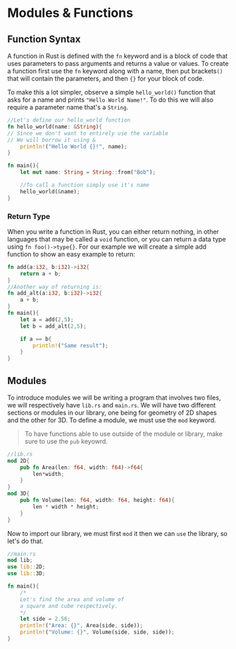# Modules & Functions

## Function Syntax 
A function in Rust is defined with the `fn` keyword and is a block of code 
that uses parameters to pass arguments and returns a value or values. To create a 
function first use the `fn` keyword along with a name, then put brackets`()` that will 
contain the parameters, and then `{}` for your block of code.

To make this a lot simpler, observe a simple `hello_world()` function that asks 
for a name and prints `"Hello World Name!"`. To do this we will also require a 
parameter name that's a `String`. 

```rust
//Let's define our hello_world function
fn hello_world(name: &String){
// Since we don't want to entirely use the variable 
// We will borrow it using &
    println!("Hello World {}!", name);
}

fn main(){
    let mut name: String = String::from("Bob");

    //To call a function simply use it's name
    hello_world(&name);
}
```

### Return Type 
When you write a function in Rust, you can either return nothing, in other 
languages that may be called a `void` function, or you can return a data type using `fn foo()->type{}`. For our example we will create a simple add function to show an easy example to return: 

```rust
fn add(a:i32, b:i32)->i32{
    return a + b; 
}
//Another way of returning is: 
fn add_alt(a:i32, b:i32)->i32{
    a + b;
}
fn main(){
    let a = add(2,5);
    let b = add_alt(2,5);

    if a == b{
        println!("Same result");
    }
}
```

## Modules 
To introduce modules we will be writing a program that involves two files, 
we will respectively have `lib.rs` and `main.rs`. We will have two different sections or modules in our library, one being for geometry of 2D shapes and the other for 3D. To define a module, we must use the `mod` keyword.

> To have functions able to use outside of the module or library, make sure
> to use the `pub` keyowrd. 

```rust
//lib.rs
mod 2D{
    pub fn Area(len: f64, width: f64)->f64{
        len*width; 
    }
}
mod 3D{
    pub fn Volume(len: f64, width: f64, height: f64){
        len * width * height;
    }
}
```

Now to import our library, we must first `mod` it then we can `use` the 
library, so let's do that. 

```rust
//main.rs 
mod lib; 
use lib::2D;
use lib::3D;

fn main(){
    /* 
    Let's find the area and volume of 
    a square and cube respectively. 
    */  
    let side = 2.56;
    println!("Area: {}", Area(side, side));
    println!("Volume: {}", Volume(side, side, side));
}
```